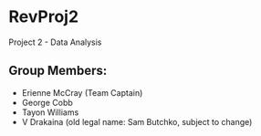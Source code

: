 # RevProj2
Project 2 - Data Analysis

## Group Members:
- Erienne McCray (Team Captain)
- George Cobb
- Tayon Williams
- V Drakaina (old legal name: Sam Butchko, subject to change)
